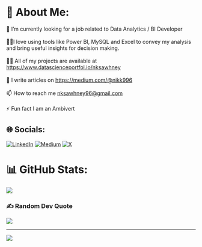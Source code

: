 # 💫 About Me:
🌱 I’m currently looking for a job related to Data Analytics / BI Developer<br><br>👨‍💻I love using tools like Power BI, MySQL and Excel to convey my analysis and bring useful insights for decision making.<br><br>👨‍💻 All of my projects are available at https://www.datascienceportfol.io/nksawhney<br><br>📝 I write articles on https://medium.com/@nikk996<br><br>📫 How to reach me nksawhney96@gmail.com<br><br>⚡ Fun fact I am an Ambivert


## 🌐 Socials:
[![LinkedIn](https://img.shields.io/badge/LinkedIn-%230077B5.svg?logo=linkedin&logoColor=white)](https://linkedin.com/in/https://www.linkedin.com/in/nikhilsawhney96/) [![Medium](https://img.shields.io/badge/Medium-12100E?logo=medium&logoColor=white)](https://medium.com/@https://medium.com/@nks96) [![X](https://img.shields.io/badge/X-black.svg?logo=X&logoColor=white)](https://x.com/@NikhilSawhney_) 

# 📊 GitHub Stats:

![](https://github-readme-streak-stats.herokuapp.com/?user=Nikhil-Sawhney&theme=radical&hide_border=true)<br/>


### ✍️ Random Dev Quote
![](https://quotes-github-readme.vercel.app/api?type=horizontal&theme=radical)

---
[![](https://visitcount.itsvg.in/api?id=Nikhil-Sawhney&icon=1&color=0)](https://visitcount.itsvg.in)

<!-- Proudly created with GPRM ( https://gprm.itsvg.in ) -->

